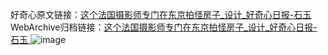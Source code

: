 好奇心原文链接：[这个法国摄影师专门在东京拍怪房子_设计_好奇心日报-石玉 ](https://www.qdaily.com/articles/12374.html)
WebArchive归档链接：[这个法国摄影师专门在东京拍怪房子_设计_好奇心日报-石玉 ](http://web.archive.org/web/20160523005445/http://www.qdaily.com:80/articles/12374.html)
![image](http://ww3.sinaimg.cn/large/007d5XDply1g3x3zrdbq5j30u04l1b29)